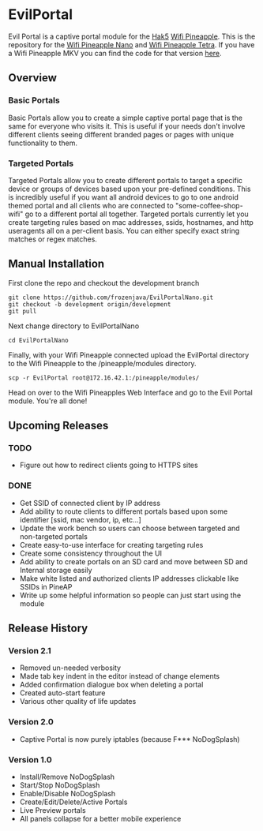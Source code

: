 # EvilPortal
Evil Portal is a captive portal module for the [Hak5](https://www.hak5.org) [Wifi Pineapple](https://www.wifipineapple.com/). This is the repository for the [Wifi Pineapple Nano](http://hakshop.myshopify.com/products/wifi-pineapple?variant=81044992) and [Wifi Pineapple Tetra](http://hakshop.myshopify.com/products/wifi-pineapple?variant=11303845317). If you have a Wifi Pineapple MKV you can find the code for that version [here](https://github.com/frozenjava/evilportal).

## Overview

### Basic Portals
Basic Portals allow you to create a simple captive portal page that is the same for everyone who visits it. This is useful if your needs don't involve different clients seeing different branded pages or pages with unique functionality to them.

### Targeted Portals
Targeted Portals allow you to create different portals to target a specific device or groups of devices based upon your pre-defined conditions. This is incredibly useful if you want all android devices to go to one android themed portal and all clients who are connected to "some-coffee-shop-wifi" go to a different portal all together. Targeted portals currently let you create targeting rules based on mac addresses, ssids, hostnames, and http useragents all on a per-client basis. You can either specify exact string matches or regex matches.

## Manual Installation

First clone the repo and checkout the development branch

```
git clone https://github.com/frozenjava/EvilPortalNano.git
git checkout -b development origin/development
git pull
```

Next change directory to EvilPortalNano

```
cd EvilPortalNano
```

Finally, with your Wifi Pineapple connected upload the EvilPortal directory to the Wifi Pineapple to the /pineapple/modules directory.

```
scp -r EvilPortal root@172.16.42.1:/pineapple/modules/
```

Head on over to the Wifi Pineapples Web Interface and go to the Evil Portal module. You're all done!

## Upcoming Releases

### TODO
* Figure out how to redirect clients going to HTTPS sites

### DONE
* Get SSID of connected client by IP address
* Add ability to route clients to different portals based upon some identifier [ssid, mac vendor, ip, etc...]
* Update the work bench so users can choose between targeted and non-targeted portals
* Create easy-to-use interface for creating targeting rules
* Create some consistency throughout the UI
* Add ability to create portals on an SD card and move between SD and Internal storage easily
* Make white listed and authorized clients IP addresses clickable like SSIDs in PineAP
* Write up some helpful information so people can just start using the module

## Release History

### Version 2.1
* Removed un-needed verbosity
* Made tab key indent in the editor instead of change elements
* Added confirmation dialogue box when deleting a portal
* Created auto-start feature
* Various other quality of life updates

### Version 2.0
* Captive Portal is now purely iptables (because F*** NoDogSplash)

### Version 1.0
* Install/Remove NoDogSplash
* Start/Stop NoDogSplash
* Enable/Disable NoDogSplash
* Create/Edit/Delete/Active Portals
* Live Preview portals
* All panels collapse for a better mobile experience